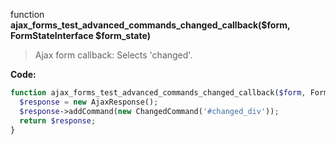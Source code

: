 function **ajax_forms_test_advanced_commands_changed_callback($form, FormStateInterface $form_state)**

> Ajax form callback: Selects 'changed'.
  
**Code:**
```php
function ajax_forms_test_advanced_commands_changed_callback($form, FormStateInterface $form_state) {
  $response = new AjaxResponse();
  $response->addCommand(new ChangedCommand('#changed_div'));
  return $response;
}
```

